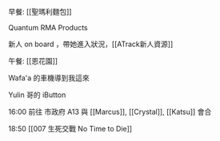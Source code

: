 
早餐: [[聖瑪利麵包]]

Quantum RMA Products

新人 on board ，帶她進入狀況，[[ATrack新人資源]]

午餐: [[恩花園]]

Wafa'a 的車機導到我這來

Yulin 哥的 iButton 

16:00 前往 市政府 A13 與 [[Marcus]], [[Crystal]], [[Katsu]] 會合

18:50 [[007 生死交戰 No Time to Die]]
